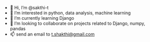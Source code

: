 - 👋 Hi, I’m @sakthi-t
- 👀 I’m interested in python, data analysis, machine learning
- 🌱 I’m currently learning Django
- 💞️ I’m looking to collaborate on projects related to Django, numpy, pandas
- 📫 send an email to t.shakthi@gmail.com

<!---
sakthi-t/sakthi-t 
I am basically a civil/structural design engineer working on career change. 
I have recently completed a Data Analyst Nanodegree in Udacity.
I am open for data analysis jobs.
I will be applying for jobs and work on my portfolio
Requesting recrutiers to spend time in going throgh the repository 'Data Analysis'
--->
